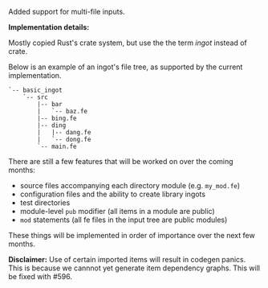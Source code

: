 Added support for multi-file inputs.

**Implementation details:**

Mostly copied Rust's crate system, but use the the term *ingot* instead of crate.

Below is an example of an ingot's file tree, as supported by the current implementation.

```
`-- basic_ingot
    `-- src
        |-- bar
        |   `-- baz.fe
        |-- bing.fe
        |-- ding
        |   |-- dang.fe
        |   `-- dong.fe
        `-- main.fe
```

There are still a few features that will be worked on over the coming months:

- source files accompanying each directory module (e.g. `my_mod.fe`)
- configuration files and the ability to create library ingots
- test directories
- module-level `pub` modifier (all items in a module are public)
- `mod` statements (all fe files in the input tree are public modules)

These things will be implemented in order of importance over the next few months.

**Disclaimer:** Use of certain imported items will result in codegen panics. This is because we cannnot yet generate item dependency graphs. This will be fixed with #596.
